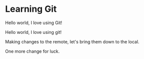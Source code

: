 # Learning Git
 

Hello world, I love using Git!

Hello world, I love using git!

Making changes to the remote, let's bring them down to the local.

One more change for luck.


